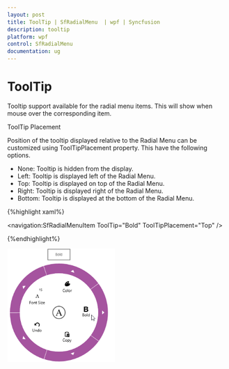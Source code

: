 ```yaml
---
layout: post
title: ToolTip | SfRadialMenu  | wpf | Syncfusion
description: tooltip 
platform: wpf
control: SfRadialMenu 
documentation: ug
---
```


# ToolTip

Tooltip support available for the radial menu items. This will show when mouse over the corresponding item. 

ToolTip Placement

Position of the tooltip displayed relative to the Radial Menu can be customized using ToolTipPlacement property. This have the following options.

* None: Tooltip is hidden from the display.
* Left: Tooltip is displayed left of the Radial Menu. 
* Top: Tooltip is displayed on top of the Radial Menu.
* Right: Tooltip is displayed right of the Radial Menu.
* Bottom: Tooltip is displayed at the bottom of the Radial Menu.

{%highlight xaml%}



<navigation:SfRadialMenuItem  ToolTip="Bold" ToolTipPlacement="Top"  />

{%endhighlight%}

![](Concepts_images/Concepts_img6.png)



